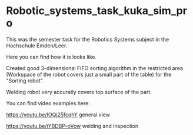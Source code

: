 # Robotic_systems_task_kuka_sim_pro

This was the semester task for the Robotics Systems subject in the Hochschule Emden/Leer.

Here you can find how it is looks like.

Created good 3-dimensional FIFO sorting algorithm in the restricted area (Workspace of the robot covers just a small part of the table) for the "Sorting robot".

Welding robot very accuratly covers top surface of the part. 

You can find video examples here:

https://youtu.be/IOQj25fcqhY general view

https://youtu.be/iYBDBP-oVow  welding and inspection
